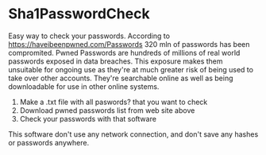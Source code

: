 # Sha1PasswordCheck
Easy way to check your passwords.
According to https://haveibeenpwned.com/Passwords 320 mln of passwords has been compromited.
Pwned Passwords are hundreds of millions of real world passwords exposed in data breaches. This exposure makes them unsuitable for ongoing use as they're at much greater risk of being used to take over other accounts. They're searchable online as well as being downloadable for use in other online systems.

1) Make a .txt file with all paswords? that you want to check
2) Download pwned passwords list from web site above
3) Check your passwords with that software

This software don't use any network connection, and don't save any hashes or passwords anywhere.
